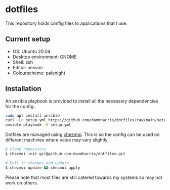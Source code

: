 # dotfiles

This repository holds config files to applications that I use.

## Current setup

* OS: Ubuntu 20.04
* Desktop environment: GNOME
* Shell: zsh
* Editor: neovim
* Colourscheme: palenight

## Installation

An ansible playbook is provided to install all the necessary dependencies for
the config:

```sh
sudo apt install ansible
curl -Lo setup.yml https://github.com/danmharris/dotfiles/raw/main/setup.yml
ansible-playbook -K setup.yml
```

Dotfiles are managed using [chezmoi](https://www.chezmoi.io/). This is so the
config can be used on different machines where value may vary slightly.

```sh
# Clone repository
$ chezmoi init git@github.com:danmharris/dotfiles.git
```

```sh
# Pull in changes and update
$ chezmoi update && chezmoi apply
```

Please note that most files are still catered towards my systems so may not
work on others.
